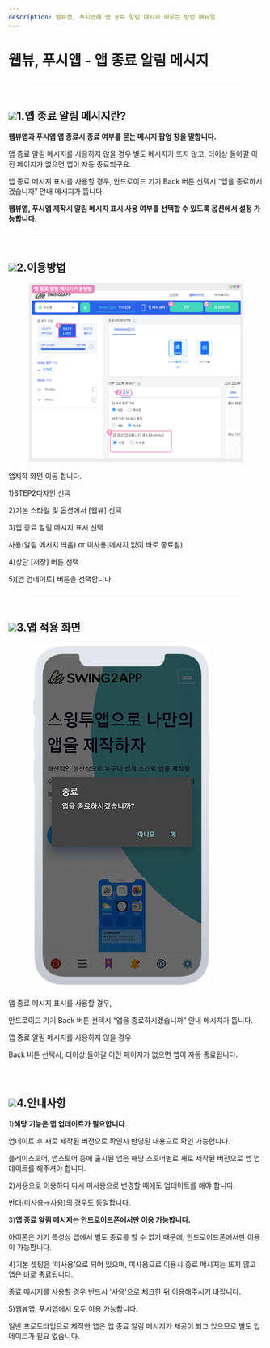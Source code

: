 ```yaml
---
description: 웹뷰앱, 푸시앱에 앱 종료 알림 메시지 띄우는 방법 매뉴얼
---
```


# 웹뷰, 푸시앱 - 앱 종료 알림 메시지

<figure><img src="../../.gitbook/assets/구분선 (6).PNG" alt=""><figcaption></figcaption></figure>

## ![](https://wp.swing2app.co.kr/wp-content/uploads/2020/04/%EB%8B%A8%EB%9D%BD1-1.png)**1.앱 종료 알림 메시지란?**



**웹뷰앱과 푸시앱 앱 종료시 종료 여부를 묻는 메시지 팝업 창을 말합니다.**

앱 종료 알림 메시지를 사용하지 않을 경우 별도 메시지가 뜨지 않고, 더이상 돌아갈 이전 페이지가 없으면 앱이 자동 종료되구요.&#x20;

앱 종료 메시지 표시를 사용할 경우, 안드로이드 기기 Back 버튼 선택시 “앱을 종료하시겠습니까” 안내 메시지가 뜹니다.

**웹뷰앱, 푸시앱 제작시 알림 메시지 표시 사용 여부를 선택할 수 있도록 옵션에서 설정 가능합니다.**&#x20;

<figure><img src="../../.gitbook/assets/구분선 (6).PNG" alt=""><figcaption></figcaption></figure>

## ![](https://wp.swing2app.co.kr/wp-content/uploads/2020/04/%EB%8B%A8%EB%9D%BD1-1.png)**2.이용방법**

<div align="left"><figure><img src="../../.gitbook/assets/앱종료-메시지-이용 (1).png" alt=""><figcaption></figcaption></figure></div>

앱제작 화면 이동 합니다.

1\)STEP2디자인 선택

2\)기본 스타일 및 옵션에서 \[웹뷰] 선택

3\)앱 종료 알림 메시지 표시 선택&#x20;

사용(알림 메시지 띄움) or 미사용(메시지 없이 바로 종료됨)&#x20;

4\)상단 \[저장] 버튼 선택

5\)\[앱 업데이트] 버튼을 선택합니다.&#x20;

<figure><img src="../../.gitbook/assets/구분선 (6).PNG" alt=""><figcaption></figcaption></figure>

## ![](https://wp.swing2app.co.kr/wp-content/uploads/2020/04/%EB%8B%A8%EB%9D%BD1-1.png)**3.**&#xC571; 적용 화면

<div align="left"><figure><img src="../../.gitbook/assets/앱종료메시지업데이트(폰).png" alt=""><figcaption></figcaption></figure></div>

앱 종료 메시지 표시를 사용할 경우,&#x20;

안드로이드 기기 Back 버튼 선택시 “앱을 종료하시겠습니까” 안내 메시지가 뜹니다.



앱 종료 알림 메시지를 사용하지 않을 경우&#x20;

Back 버튼 선택시, 더이상 돌아갈 이전 페이지가 없으면 앱이 자동 종료됩니다.&#x20;

<figure><img src="../../.gitbook/assets/구분선 (6).PNG" alt=""><figcaption></figcaption></figure>

## ![](https://wp.swing2app.co.kr/wp-content/uploads/2020/04/%EB%8B%A8%EB%9D%BD1-1.png)4.안내사항

1\)**해당 기능은 앱 업데이트가 필요합니다.**

업데이트 후 새로 제작된 버전으로 확인시 반영된 내용으로 확인 가능합니다.

플레이스토어, 앱스토어 등에 출시된 앱은 해당 스토어별로 새로 제작된 버전으로 앱 업데이트를 해주셔야 합니다.



2\)사용으로 이용하다 다시 미사용으로 변경할 때에도 업데이트를 해야 합니다.

반대(미사용→사용)의 경우도 동일합니다.&#x20;



3\)**앱 종료 알림 메시지는 안드로이드폰에서만 이용 가능합니다.**

아이폰은 기기 특성상 앱에서 별도 종료를 할 수 없기 때문에, 안드로이드폰에서만 이용이 가능합니다.



4\)기본 셋팅은 ‘미사용’으로 되어 있으며, 미사용으로 이용시 종료 메시지는 뜨지 않고 앱은 바로 종료됩니다.&#x20;

종료 메시지를 사용할 경우 반드시 '사용'으로 체크한 뒤 이용해주시기 바랍니다.



5\)웹뷰앱, 푸시앱에서 모두 이용 가능합니다.&#x20;

일반 프로토타입으로 제작한 앱은 앱 종료 알림 메시지가 제공이 되고 있으므로 별도 업데이트가 필요 없습니다.&#x20;



